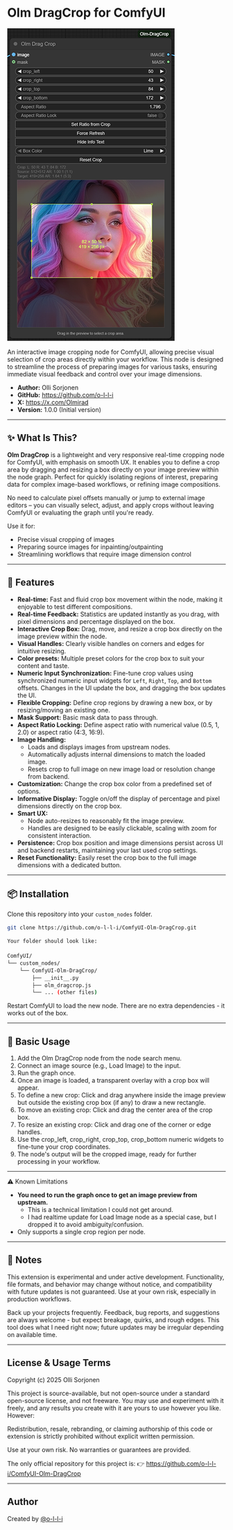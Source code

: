 # Olm DragCrop for ComfyUI

![Olm DragDrop splash](./assets/olm_drag_crop_splash.png)

An interactive image cropping node for ComfyUI, allowing precise visual selection of crop areas directly within your workflow. This node is designed to streamline the process of preparing images for various tasks, ensuring immediate visual feedback and control over your image dimensions.

- **Author:** Olli Sorjonen
- **GitHub:** https://github.com/o-l-l-i
- **X:** https://x.com/Olmirad
- **Version:** 1.0.0 (Initial version)

---

## ✨ What Is This?

**Olm DragCrop** is a lightweight and very responsive real-time cropping node for ComfyUI, with emphasis on smooth UX. It enables you to define a crop area by dragging and resizing a box directly on your image preview within the node graph. Perfect for quickly isolating regions of interest, preparing data for complex image-based workflows, or refining image compositions.

No need to calculate pixel offsets manually or jump to external image editors – you can visually select, adjust, and apply crops without leaving ComfyUI or evaluating the graph until you're ready.

Use it for:
* Precise visual cropping of images
* Preparing source images for inpainting/outpainting
* Streamlining workflows that require image dimension control

---

## 🎨 Features
* **Real-time:** Fast and fluid crop box movement within the node, making it enjoyable to test different compositions.
* **Real-time Feedback:** Statistics are updated instantly as you drag, with pixel dimensions and percentage displayed on the box.
* **Interactive Crop Box:** Drag, move, and resize a crop box directly on the image preview within the node.
* **Visual Handles:** Clearly visible handles on corners and edges for intuitive resizing.
* **Color presets:** Multiple preset colors for the crop box to suit your content and taste.
* **Numeric Input Synchronization:** Fine-tune crop values using synchronized numeric input widgets for `Left`, `Right`, `Top`, and `Bottom` offsets. Changes in the UI update the box, and dragging the box updates the UI.
* **Flexible Cropping:** Define crop regions by drawing a new box, or by resizing/moving an existing one.
* **Mask Support:** Basic mask data to pass through.
* **Aspect Ratio Locking:** Define aspect ratio with numerical value (0.5, 1, 2.0) or aspect ratio (4:3, 16:9).
* **Image Handling:**
    * Loads and displays images from upstream nodes.
    * Automatically adjusts internal dimensions to match the loaded image.
    * Resets crop to full image on new image load or resolution change from backend.
* **Customization:** Change the crop box color from a predefined set of options.
* **Informative Display:** Toggle on/off the display of percentage and pixel dimensions directly on the crop box.
* **Smart UX:**
    * Node auto-resizes to reasonably fit the image preview.
    * Handles are designed to be easily clickable, scaling with zoom for consistent interaction.
* **Persistence:** Crop box position and image dimensions persist across UI and backend restarts, maintaining your last used crop settings.
* **Reset Functionality:** Easily reset the crop box to the full image dimensions with a dedicated button.

---

## 📦 Installation

Clone this repository into your `custom_nodes` folder.

```bash
git clone https://github.com/o-l-l-i/ComfyUI-Olm-DragCrop.git
```

```bash
Your folder should look like:

ComfyUI/
└── custom_nodes/
    └── ComfyUI-Olm-DragCrop/
        ├── __init__.py
        ├── olm_dragcrop.js
        └── ... (other files)
```

Restart ComfyUI to load the new node.
There are no extra dependencies - it works out of the box.

---

## 🧪 Basic Usage

1. Add the Olm DragCrop node from the node search menu.
2. Connect an image source (e.g., Load Image) to the input.
3. Run the graph once.
4. Once an image is loaded, a transparent overlay with a crop box will appear.
5. To define a new crop: Click and drag anywhere inside the image preview but outside the existing crop box (if any) to draw a new rectangle.
6. To move an existing crop: Click and drag the center area of the crop box.
7. To resize an existing crop: Click and drag one of the corner or edge handles.
8. Use the crop_left, crop_right, crop_top, crop_bottom numeric widgets to fine-tune your crop coordinates.
9. The node's output will be the cropped image, ready for further processing in your workflow.

---

⚠️ Known Limitations
- **You need to run the graph once to get an image preview from upstream.**
  - This is a technical limitation I could not get around.
  - I had realtime update for Load Image node as a special case, but I dropped it to avoid ambiguity/confusion.
- Only supports a single crop region per node.

---

## 💬 Notes

This extension is experimental and under active development. Functionality, file formats, and behavior may change without notice, and compatibility with future updates is not guaranteed. Use at your own risk, especially in production workflows.

Back up your projects frequently. Feedback, bug reports, and suggestions are always welcome - but expect breakage, quirks, and rough edges. This tool does what I need right now; future updates may be irregular depending on available time.

---

## License & Usage Terms

Copyright (c) 2025 Olli Sorjonen

This project is source-available, but not open-source under a standard open-source license, and not freeware.
You may use and experiment with it freely, and any results you create with it are yours to use however you like.
However:

Redistribution, resale, rebranding, or claiming authorship of this code or extension is strictly prohibited without explicit written permission.

Use at your own risk. No warranties or guarantees are provided.

The only official repository for this project is: 👉 https://github.com/o-l-l-i/ComfyUI-Olm-DragCrop

---

## Author

Created by [@o-l-l-i](https://github.com/o-l-l-i)